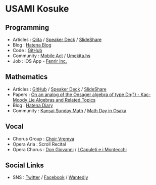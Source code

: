 # USAMI Kosuke

## Programming

* Articles : [Qiita](https://qiita.com/usamik26) / [Speaker Deck](https://speakerdeck.com/usamik26) / [SlideShare](https://www.slideshare.net/kosukeusami)
* Blog : [Hatena Blog](http://usami-k.hatenablog.com)
* Code : [GitHub](https://github.com/usami-k)
* Community : [Mobile Act](https://mobileact.connpass.com) / [Umekita.hs](https://umekitahs.connpass.com)
* Job : iOS App - [Fenrir Inc.](https://www.fenrir-inc.com/jp/business/)

## Mathematics

* Articles : [GitHub](https://github.com/usami-k/mathematics/) / [Speaker Deck](https://speakerdeck.com/usamik26) / [SlideShare](https://www.slideshare.net/kosukeusami)
* Papers : [On an analog of the Onsager algebra of type Dn(1) - Kac-Moody Lie Algebras and Related Topics](http://bookstore.ams.org/conm-343/) 
* Blog : [Hatena Diary](http://usami-k.hatenadiary.jp)
* Community : [Kansai Sunday Math](https://kansai-sunday-math.connpass.com) / [Math Day in Osaka](https://osaka-dtc.connpass.com)

## Vocal

* Chorus Group : [Choir Vremya](http://chor-vremya.com)
* Opera Aria : Scroll Recital
* Opera Chorus : [Don Giovanni](http://rose-music.jp/2017/12/19/3%e6%9c%8825%e6%97%a5%e6%97%a5-%e3%82%aa%e3%83%9a%e3%83%a9%e3%80%8e%e3%83%89%e3%83%b3%e3%83%bb%e3%82%b8%e3%83%a7%e3%83%b4%e3%82%a1%e3%83%b3%e3%83%8b%e3%80%8f%e5%85%ac%e6%bc%94%e3%81%ab%e5%90%91/) / [I Capuleti e i Montecchi](http://nagaokakyo-hall.jp/contents/sub/opera/img/opera.pdf)

## Social Links

* SNS : [Twitter](https://twitter.com/usamik26) / [Facebook](https://www.facebook.com/kosuke.usami) / [Wantedly](https://www.wantedly.com/users/9122848)
